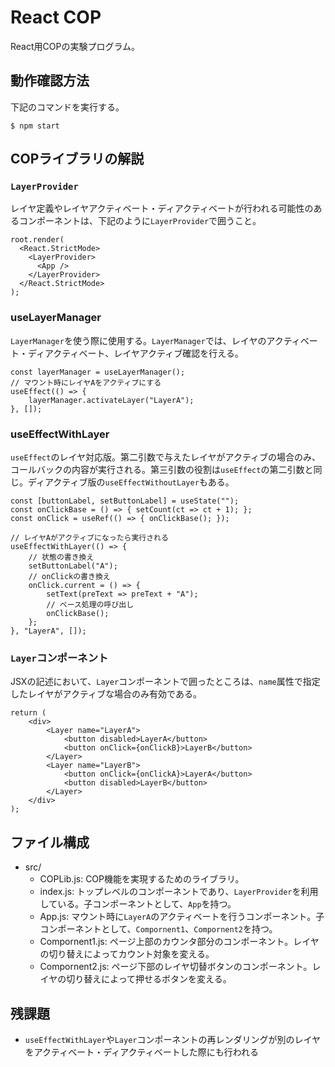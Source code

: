 # React COP

React用COPの実験プログラム。

## 動作確認方法

下記のコマンドを実行する。

```
$ npm start
```

## COPライブラリの解説

### `LayerProvider`

レイヤ定義やレイヤアクティベート・ディアクティベートが行われる可能性のあるコンポーネントは、下記のように`LayerProvider`で囲うこと。

```
root.render(
  <React.StrictMode>
    <LayerProvider>
      <App />
    </LayerProvider>
  </React.StrictMode>
);
```

### useLayerManager

`LayerManager`を使う際に使用する。`LayerManager`では、レイヤのアクティベート・ディアクティベート、レイヤアクティブ確認を行える。

```
const layerManager = useLayerManager();
// マウント時にレイヤAをアクティブにする
useEffect(() => {
    layerManager.activateLayer("LayerA");
}, []);
```

### useEffectWithLayer

`useEffect`のレイヤ対応版。第二引数で与えたレイヤがアクティブの場合のみ、コールバックの内容が実行される。第三引数の役割は`useEffect`の第二引数と同じ。ディアクティブ版の`useEffectWithoutLayer`もある。

```
const [buttonLabel, setButtonLabel] = useState("");
const onClickBase = () => { setCount(ct => ct + 1); };
const onClick = useRef(() => { onClickBase(); });

// レイヤAがアクティブになったら実行される
useEffectWithLayer(() => {
    // 状態の書き換え
    setButtonLabel("A");
    // onClickの書き換え
    onClick.current = () => {
        setText(preText => preText + "A");
        // ベース処理の呼び出し
        onClickBase();
    };
}, "LayerA", []);

```

### `Layer`コンポーネント

JSXの記述において、`Layer`コンポーネントで囲ったところは、`name`属性で指定したレイヤがアクティブな場合のみ有効である。

```
return (
    <div>
        <Layer name="LayerA">
            <button disabled>LayerA</button>
            <button onClick={onClickB}>LayerB</button>
        </Layer>
        <Layer name="LayerB">
            <button onClick={onClickA}>LayerA</button>
            <button disabled>LayerB</button>
        </Layer>
    </div>
);
```

## ファイル構成

- src/
    - COPLib.js: COP機能を実現するためのライブラリ。
    - index.js: トップレベルのコンポーネントであり、`LayerProvider`を利用している。子コンポーネントとして、`App`を持つ。
    - App.js: マウント時に`LayerA`のアクティベートを行うコンポーネント。子コンポーネントとして、`Compornent1`、`Compornent2`を持つ。
    - Compornent1.js: ページ上部のカウンタ部分のコンポーネント。レイヤの切り替えによってカウント対象を変える。
    - Compornent2.js: ページ下部のレイヤ切替ボタンのコンポーネント。レイヤの切り替えによって押せるボタンを変える。

## 残課題

- `useEffectWithLayer`や`Layer`コンポーネントの再レンダリングが別のレイヤをアクティベート・ディアクティベートした際にも行われる
